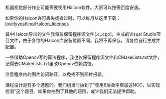 机器视觉部分作业可能需要使用Halcon软件。大家可以按需百度安装。

如果你的Halcon许可丢失或者过时，可以每月从这里下载：[lovelyyoshino/Halcon_licenses](https://github.com/lovelyyoshino/Halcon_licenses)

其中Halcon导出的文件我将仅保留程序源文件(.c,.cpp)，生成的Visual Studio项目文件，由于各位的Halcon库安装位置不同，我将不再保存，请各位自行生成并配置。

一些借助Opencv写的算法程序，我也仅保留程序源文件和CMakeLists.txt文件，记得去CMakeLists.txt里改Opencv依赖路径。

注意程序内的图片访问路径，以免找不到图片报错。

课程设计是有多个选题的。我们组当时抽到了“使用8层金字塔加速NCC，以实现检测”这个题目。如果你抽到了其他的题目，或许我们无法提供帮助。